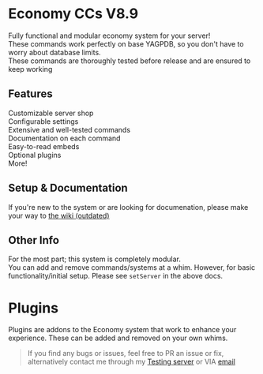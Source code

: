 # Economy CCs V8.9
Fully functional and modular economy system for your server!<br />
These commands work perfectly on base YAGPDB, so you don't have to worry about database limits.<br />
These commands are thoroughly tested before release and are ensured to keep working

## Features
Customizable server shop<br />
Configurable settings<br />
Extensive and well-tested commands<br />
Documentation on each command<br />
Easy-to-read embeds<br />
Optional plugins<br />
More!

## Setup & Documentation
If you're new to the system or are looking for documenation, please make your way to [the wiki (outdated)](https://github.com/Ranger-4297/YAGPDB-ccs/wiki)

## Other Info
For the most part; this system is completely modular.<br />
You can add and remove commands/systems at a whim. However, for basic functionality/initial setup. Please see `setServer` in the above docs.

# Plugins
Plugins are addons to the Economy system that work to enhance your experience. These can be added and removed on your own whims.

<blockquote>If you find any bugs or issues, feel free to PR an issue or fix, alternatively contact me through my <a href="https://discord.gg/bbvzRgQvB7">Testing server</a> or VIA <a href="mailto:a.rhykerw@gmail.com">email</a></blockquote>